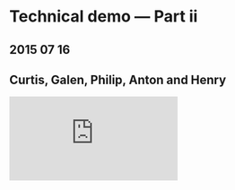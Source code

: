 <div class="post">

# Technical demo — Part ii

<h2 class="sub">2015 07 16</h2>
<h2 class="sub">Curtis, Galen, Philip, Anton and Henry</h2>

<iframe src="https://player.vimeo.com/video/133395510?color=fff&amp;title=0&amp;byline=0&amp;portrait=0" frameborder="0" webkitallowfullscreen mozallowfullscreen allowfullscreen></iframe>

</div>
